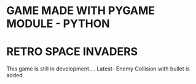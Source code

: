 # GAME MADE WITH PYGAME MODULE - PYTHON
# RETRO SPACE INVADERS

This game is still in development....
Latest- Enemy Collision with bullet is added